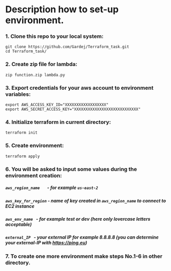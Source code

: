 # Description how to set-up environment.

### 1. Clone this repo to your local system:
```
git clone https://github.com/Gardej/Terraform_task.git
cd Terraform_task/
```
### 2. Create zip file for lambda:
```
zip function.zip lambda.py
```
### 3. Export credentials for your aws account to environment variables:
```
export AWS_ACCESS_KEY_ID="XXXXXXXXXXXXXXXXXX"
export AWS_SECRET_ACCESS_KEY="XXXXXXXXXXXXXXXXXXXXXXXXXXXX"
```
### 4. Initialize terraform in current directory:
```
terraform init
```
### 5. Create environment:
```
terraform apply
```
### 6. You will be asked to input some values during the environment creation:

##### `aws_region_name`     &nbsp;&nbsp;&nbsp;&nbsp;&nbsp; - for example `us-east-2`
##### `aws_key_for_region`  - name of key created in `aws_region_name` to connect to EC2 instance
##### `aws_env_name`        &nbsp; - for example *test* or *dev* (here only lovercase letters acceptable)
##### `external_IP`         &nbsp; - your external IP for example *8.8.8.8* (you can determine your external-IP with https://ping.eu)

### 7. To create one more environment make steps No.1-6 in other directory.
 

